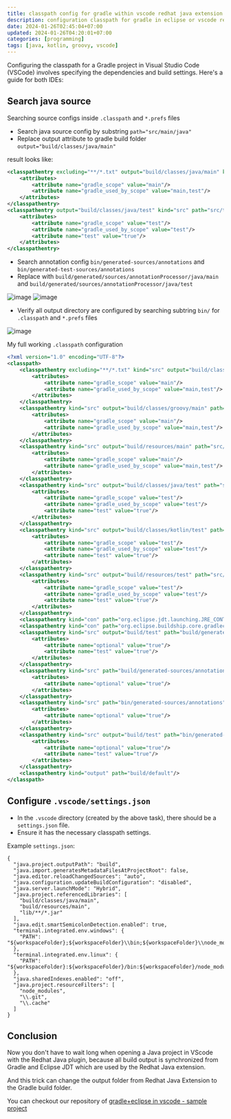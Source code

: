 ```yaml
---
title: classpath config for gradle within vscode redhat java extension
description: configuration classpath for gradle in eclipse or vscode redhat java
date: 2024-01-26T02:45:04+07:00
updated: 2024-01-26T04:20:01+07:00
categories: [programming]
tags: [java, kotlin, groovy, vscode]
---
```


Configuring the classpath for a Gradle project in Visual Studio Code (VSCode) involves specifying the dependencies and build settings. 
Here's a guide for both IDEs:

## Search java source

Searching source configs inside `.classpath` and `*.prefs` files

- Search java source config by substring `path="src/main/java"`
- Replace output attribute to gradle build folder `output="build/classes/java/main"`

result looks like:

```xml
<classpathentry excluding="**/*.txt" output="build/classes/java/main" kind="src" path="src/main/java">
	<attributes>
		<attribute name="gradle_scope" value="main"/>
		<attribute name="gradle_used_by_scope" value="main,test"/>
	</attributes>
</classpathentry>
<classpathentry output="build/classes/java/test" kind="src" path="src/test/java">
	<attributes>
		<attribute name="gradle_scope" value="test"/>
		<attribute name="gradle_used_by_scope" value="test"/>
		<attribute name="test" value="true"/>
	</attributes>
</classpathentry>
```

- Search annotation config `bin/generated-sources/annotations` and `bin/generated-test-sources/annotations`
- Replace with `build/generated/sources/annotationProcessor/java/main` and `build/generated/sources/annotationProcessor/java/test`

![image](https://github.com/dimaslanjaka/source-posts/assets/12471057/97281fc6-22cb-4347-a5e6-3e9872ab8c76)
![image](https://github.com/dimaslanjaka/source-posts/assets/12471057/ee62a458-68b8-4e9a-9a0d-264d8f4d3d60)

- Verify all output directory are configured by searching subtring `bin/` for `.classpath` and `*.prefs` files

![image](https://github.com/dimaslanjaka/source-posts/assets/12471057/3e264d78-f046-47d0-85f0-ffceedd0bbe1)

My full working `.classpath` configuration

```xml
<?xml version="1.0" encoding="UTF-8"?>
<classpath>
	<classpathentry excluding="**/*.txt" kind="src" output="build/classes/java/main" path="src/main/java">
		<attributes>
			<attribute name="gradle_scope" value="main"/>
			<attribute name="gradle_used_by_scope" value="main,test"/>
		</attributes>
	</classpathentry>
	<classpathentry kind="src" output="build/classes/groovy/main" path="src/main/groovy">
		<attributes>
			<attribute name="gradle_scope" value="main"/>
			<attribute name="gradle_used_by_scope" value="main,test"/>
		</attributes>
	</classpathentry>
	<classpathentry kind="src" output="build/resources/main" path="src/main/resources">
		<attributes>
			<attribute name="gradle_scope" value="main"/>
			<attribute name="gradle_used_by_scope" value="main,test"/>
		</attributes>
	</classpathentry>
	<classpathentry kind="src" output="build/classes/java/test" path="src/test/java">
		<attributes>
			<attribute name="gradle_scope" value="test"/>
			<attribute name="gradle_used_by_scope" value="test"/>
			<attribute name="test" value="true"/>
		</attributes>
	</classpathentry>
	<classpathentry kind="src" output="build/classes/kotlin/test" path="src/test/kotlin">
		<attributes>
			<attribute name="gradle_scope" value="test"/>
			<attribute name="gradle_used_by_scope" value="test"/>
			<attribute name="test" value="true"/>
		</attributes>
	</classpathentry>
	<classpathentry kind="src" output="build/resources/test" path="src/test/resources">
		<attributes>
			<attribute name="gradle_scope" value="test"/>
			<attribute name="gradle_used_by_scope" value="test"/>
			<attribute name="test" value="true"/>
		</attributes>
	</classpathentry>
	<classpathentry kind="con" path="org.eclipse.jdt.launching.JRE_CONTAINER/org.eclipse.jdt.internal.debug.ui.launcher.StandardVMType/JavaSE-19/"/>
	<classpathentry kind="con" path="org.eclipse.buildship.core.gradleclasspathcontainer"/>
	<classpathentry kind="src" output="build/test" path="build/generated-test-sources/annotations">
		<attributes>
			<attribute name="optional" value="true"/>
			<attribute name="test" value="true"/>
		</attributes>
	</classpathentry>
	<classpathentry kind="src" path="build/generated-sources/annotations">
		<attributes>
			<attribute name="optional" value="true"/>
		</attributes>
	</classpathentry>
	<classpathentry kind="src" path="bin/generated-sources/annotations">
		<attributes>
			<attribute name="optional" value="true"/>
		</attributes>
	</classpathentry>
	<classpathentry kind="src" output="build/test" path="bin/generated-test-sources/annotations">
		<attributes>
			<attribute name="optional" value="true"/>
			<attribute name="test" value="true"/>
		</attributes>
	</classpathentry>
	<classpathentry kind="output" path="build/default"/>
</classpath>
```

## Configure `.vscode/settings.json`

- In the `.vscode` directory (created by the above task), there should be a `settings.json` file.
- Ensure it has the necessary classpath settings.

Example `settings.json`:
```jsonc
{
  "java.project.outputPath": "build",
  "java.import.generatesMetadataFilesAtProjectRoot": false,
  "java.editor.reloadChangedSources": "auto",
  "java.configuration.updateBuildConfiguration": "disabled",
  "java.server.launchMode": "Hybrid",
  "java.project.referencedLibraries": [
    "build/classes/java/main",
    "build/resources/main",
    "lib/**/*.jar"
  ],
  "java.edit.smartSemicolonDetection.enabled": true,
  "terminal.integrated.env.windows": {
    "PATH": "${workspaceFolder};${workspaceFolder}\\bin;${workspaceFolder}\\node_modules\\.bin;${env:PATH}"
  },
  "terminal.integrated.env.linux": {
    "PATH": "${workspaceFolder}:${workspaceFolder}/bin:${workspaceFolder}/node_modules/.bin:${env:PATH}"
  },
  "java.sharedIndexes.enabled": "off",
  "java.project.resourceFilters": [
    "node_modules",
    "\\.git",
    "\\.cache"
  ]
}
```

## Conclusion
Now you don't have to wait long when opening a Java project in VScode with the Redhat Java plugin, because all build output is synchronized from Gradle and Eclipse JDT which are used by the Redhat Java extension.

And this trick can change the output folder from Redhat Java Extension to the Gradle build folder.

You can checkout our repository of [gradle+eclipse in vscode - sample project](https://github.com/dimaslanjaka/Java/tree/master/eclipse-gradle)
